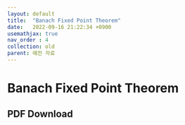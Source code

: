 ```yaml
---
layout: default
title:  "Banach Fixed Point Theorem"
date:   2022-09-16 21:22:34 +0900
usemathjax: true
nav_order : 4
collection: old
parent: 예전 자료
---
```

# Banach Fixed Point Theorem

## PDF Download

<object data="../old_download/Banach Fixed Point Theorem.pdf" width="750" height="1075" type='application/pdf'></object>